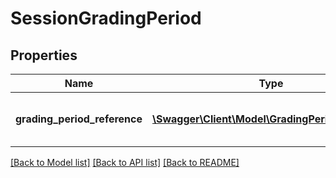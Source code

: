 # SessionGradingPeriod

## Properties
Name | Type | Description | Notes
------------ | ------------- | ------------- | -------------
**grading_period_reference** | [**\Swagger\Client\Model\GradingPeriodReference**](GradingPeriodReference.md) | A reference to the related GradingPeriod resource. | [optional] 

[[Back to Model list]](../README.md#documentation-for-models) [[Back to API list]](../README.md#documentation-for-api-endpoints) [[Back to README]](../README.md)


